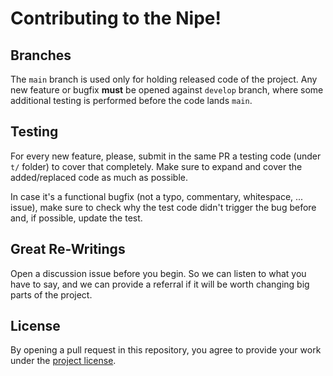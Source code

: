# Contributing to the Nipe!

## Branches

The `main` branch is used only for holding released code of the project. Any
new feature or bugfix **must** be opened against `develop` branch, where some
additional testing is performed before the code lands `main`.

## Testing

For every new feature, please, submit in the same PR a testing code (under
`t/` folder) to cover that completely. Make sure to expand and cover the
added/replaced code as much as possible.

In case it's a functional bugfix (not a typo, commentary, whitespace, ...
issue), make sure to check why the test code didn't trigger the bug before
and, if possible, update the test.

## Great Re-Writings

Open a discussion issue before you begin. So we can listen to what you have to
say, and we can provide a referral if it will be worth changing big parts of
the project.

## License

By opening a pull request in this repository, you agree to provide your work
under the [project license](../LICENSE.md).